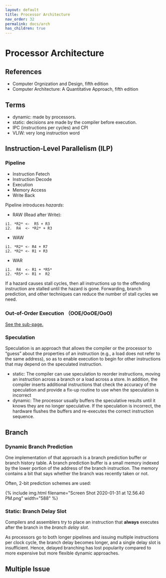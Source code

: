 ```yaml
---
layout: default
title: Processor Architecture
nav_order: 32
permalink: docs/arch
has_children: true
---
```


# Processor Architecture

## References

- Computer Orgnization and Design, fifth edition
- Computer Architecture: A Quantitative Approach, fifth edition

## Terms

- dynamic: made by processors.
- static: decisions are made by the compiler before execution.
- IPC (instructions per cycles) and CPI
- VLIW: very long instruction word

## Instruction-Level Parallelism (ILP)

### Pipeline

- Instruction Fetech  
- Instruction Decode
- Execution
- Memory Access
- Write Back

Pipeline introduces _hazards_:

- RAW (Read after Write):
```
i1. *R2* <-  R5 + R3
i2.  R4  <- *R2* + R3
```
- WAW
```
i1. *R2* <- R4 + R7
i2. *R2* <- R1 + R3
```
- WAR
```
i1.  R4  <- R1 + *R5*
i2. *R5* <- R1 +  R2
```

If a hazard causes stall cycles, then all instructions up to the offending instruction are stalled until the hazard is gone.  Forwarding, branch prediction, and other techniques can reduce the number of stall cycles we need.

### Out-of-Order Execution （OOE/OoOE/OoO)

[See the sub-page.](ooe)

### Speculation

Speculation is an approach that allows the compiler or the processor to “guess” about the properties of an instruction (e.g., a load does not refer to the same address), so as to enable execution to begin for other instructions that may depend on the speculated instruction.

- static: The compiler can use speculation to reorder instructions, moving an instruction across a branch or a load across a store. In addition, the compiler inserts additional instructions that check the accuracy of the speculation and provide a fix-up routine to use when the speculation is incorrect
- dynamic: The processor usually buffers the speculative results until it knows they are no longer speculative. If the speculation is incorrect, the hardware flushes the buffers and re-executes the correct instruction sequence.

## Branch

### Dynamic Branch Prediction

One implementation of that approach is a branch prediction buffer or branch history table. A branch prediction buffer is a small memory indexed by the lower portion of the address of the branch instruction. The memory contains a bit that says whether the branch was recently taken or not.

Often, 2-bit prediction schemes are used:

{% include img.html filename="Screen Shot 2020-01-31 at 12.56.40 PM.png" width="588" %}

### Static: Branch Delay Slot

Compilers and assemblers try to place an instruction that **always** executes after the branch in the _branch delay slot_.

As processors go to both longer pipelines and issuing multiple instructions per clock cycle, the branch delay becomes longer, and a single delay slot is insufficient. Hence, delayed branching has lost popularity compared to more expensive but more flexible dynamic approaches.

## Multiple Issue

